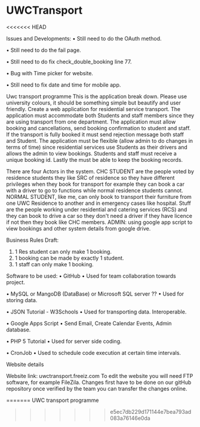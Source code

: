 # UWCTransport


<<<<<<< HEAD

Issues and Developments:
•   Still need to do the OAuth method.

•   Still need to do the fail page.

•   Still need to do fix check_double_booking line 77.

•   Bug with Time picker for website.

•   Still need to fix date and time for mobile app.

Uwc transport programme
This is the application break down.
Please use university colours, it should be something simple but beautify and user friendly.
Create a web application for residential service transport. The application must accommodate both Students and staff members since they are using transport from one department. The application must allow booking and cancellations, send booking confirmation to student and staff. If the transport is fully booked it must send rejection message both staff and Student. The application must be flexible (allow admin to do changes in terms of time) since residential services use Students as their drivers and allows the admin to view bookings. Students and staff must receive a unique booking id. Lastly the must be able to keep the booking records.

There are four Actors in the system.
CHC STUDENT are the people voted by residence students they like SRC of residence so they have different privileges when they book for transport for example they can book a car with a driver to go to functions while normal residence students cannot.
NORMAL STUDENT, like me, can only book to transport their furniture from one UWC Residence to another and in emergency cases like hospital.
Stuff are the people working under residential and catering services (RCS) and they can book to drive a car so they don't need a driver if they have licence if not then they book like CHC members.
ADMIN: using google app script to view bookings and other system details from google drive.

Business Rules Draft:
1.	1 Res student can only make 1 booking.
2.	1 booking can be made by exactly 1 student.
3.	1 staff can only make 1 booking.

Software to be used:
•	GitHub
•		Used for team collaboration towards project.

•	MySQL or MangoDB (DataBase) or Microsoft SQL server ??
•		Used for storing data.

•	JSON Tutorial - W3Schools
•		Used for transporting data. Interoperable.

•	Google Apps Script
•		Send Email, Create Calendar Events, Admin database.

•	PHP 5 Tutorial
•		Used for server side coding.

•	CronJob
•		Used to schedule code execution at certain time intervals.


Website details

Website link: uwctransport.freeiz.com
To edit the website you will need FTP software, for example FileZila.
Changes first have to be done on our gitHub repository once verified by the team you can transfer the changes online.

=======
UWC transport programme
>>>>>>> e5ec7db229d171144e7bea793ad083a76146e0da
